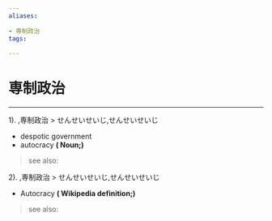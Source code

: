 ```yaml
---
aliases:
    
- 専制政治
tags:
    
---
```


# 専制政治
---
1).
,専制政治 > せんせいせいじ,せんせいせいじ

- despotic government
- autocracy
**( Noun;)**
> see also: 
            
2).
,専制政治 > せんせいせいじ,せんせいせいじ

- Autocracy
**( Wikipedia definition;)**
> see also: 
            